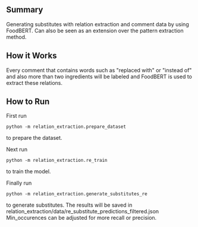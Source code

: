 ## Summary
Generating substitutes with relation extraction and comment data by using FoodBERT. Can also be seen as an extension over the
pattern extraction method.

## How it Works
Every comment that contains words such as "replaced with" or "instead of" and also more than two ingredients will be labeled and FoodBERT is used
to extract these relations.

## How to Run
First run

    python -m relation_extraction.prepare_dataset
    
to prepare the dataset.

Next run

    python -m relation_extraction.re_train
    
to train the model.

Finally run

    python -m relation_extraction.generate_substitutes_re
 
to generate substitutes. The results will be saved in relation_extraction/data/re_substitute_predictions_filtered.json
Min_occurences can be adjusted for more recall or precision.
